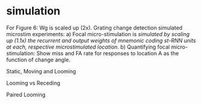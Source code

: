 
# simulation
For Figure 6:
Wg is scaled up (2x).
Grating change detection simulated microstim experiments:
	a) Focal micro-stimulation is *simulated by scaling up (1.1x) the recurrent and output weights of mnemonic coding st-RNN units at each, respective microstimulated location*.
	b) Quantifying focal micro-stimulation: Show miss and FA rate for responses to location A as the function of change angle. 

Static, Moving and Looming


Looming vs Receding


Paired Looming



